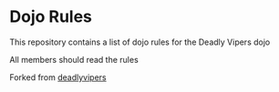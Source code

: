 Dojo Rules
==========

This repository contains a list of dojo rules for the Deadly Vipers dojo

All members should read the rules

Forked from [deadlyvipers](https://github.com/deadlyvipers)
